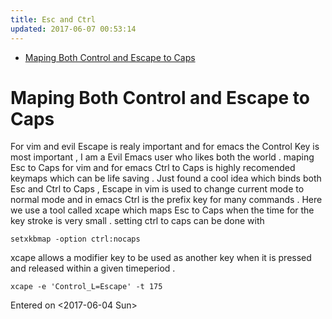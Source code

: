 ```yaml
---
title: Esc and Ctrl
updated: 2017-06-07 00:53:14
---
```

- [Maping Both Control and Escape to Caps](#org6045d08)


<a id="org6045d08"></a>

# Maping Both Control and Escape to Caps

For vim and evil Escape is realy important and for emacs the Control Key is most important , I am a Evil Emacs user who likes both the world . maping Esc to Caps for vim and for emacs Ctrl to Caps is highly recomended keymaps which can be life saving . Just found a cool idea which binds both Esc and Ctrl to Caps , Escape in vim is used to change current mode to normal mode and in emacs Ctrl is the prefix key for many commands . Here we use a tool called xcape which maps Esc to Caps when the time for the key stroke is very small . setting ctrl to caps can be done with

```shell
setxkbmap -option ctrl:nocaps
```

xcape allows a modifier key to be used as another key when it is pressed and released within a given timeperiod .

```shell
xcape -e 'Control_L=Escape' -t 175
```

Entered on <span class="timestamp-wrapper"><span class="timestamp">&lt;2017-06-04 Sun&gt;</span></span>
